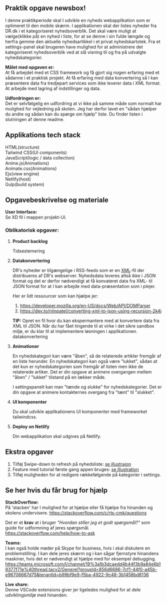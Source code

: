 ## Praktik opgave newsbox!
I denne praktikperiode skal I udvikle en nyheds webapplikation som er optimeret til den mobile skærm. I applikationen skal der listes nyheder fra DR.dk i et kategoriseret nyhedsoverblik. Det skal være muligt at vælge(klikke på) en nyhed i liste, for at se denne i sin fulde længde og herfra gemme den aktuelle nyhedsartikkel i et privat nyhedskartotek. Fra et settings-panel skal brugeren have mulighed for at administrere det kategoriseret nyhedsoverblik ved at slå visning til og fra på udvalgte nyhedskategorier.


**Målet med opgaven er:**<br>
At få arbejdet med et CSS framework og få gjort sig nogen erfaring med et sådanne i et praktisk projekt.
At få erfaring med data konvertering så I kan præsentere data fra tredjepart services som ikke leverer data i XML format.
At arbejde med lagring af indstillinger og data.


**Udfordringen er:**<br>
Det er selvfølgelig en udfordring at vi ikke på samme måde som normalt har mulighed for vejledning på skolen. Jeg har derfor
lavet en "sådan hjælper du andre og sådan kan du spørge om hjælp" liste. 
Du finder listen  i slutningen af denne readme.

## Applikations tech stack

HTML(structure)<br>
Tailwind CSS(UI components)<br>
JavaScript(logic / data collection)<br>
Anime.js(Animations)<br>
Animate.css(Animations)<br>
Ejs(view engine)<br>
Netlify(host)<br>
Gulp(build system)<br>

## Opgavebeskrivelse og materiale

**User Interface:**<br>
Se XD fil i mappen projekt-UI.

### Oblikatorisk opgaver:

1. **Product backlog**

   Tidsestemering
   
2. **Datakonvertering**
 
   DR's nyheder er tilgængelige i RSS-feeds som er en [XML](https://developer.mozilla.org/en-US/docs/Glossary/XML)-fil der        distribueres af DR's webserver. Nyhedsdata leveres altså ikke i JSON format og det er derfor nødvendigt at få konvateret      data fra XML- til JSON format for at I kan arbejde med data-præsentation som i plejer.

   Her er lidt ressourcer som kan hjælpe jer:
      1. https://developer.mozilla.org/en-US/docs/Web/API/DOMParser
      2. https://dev.to/niinpatel/converting-xml-to-json-using-recursion-2k4j
      
   **TIP:**
   Opret en fil hvor du kan ekspermantere med at konvertere data fra XML til JSON. Når du har fået tingende til at virke i det    sikre sandbox miljø, er du klar til at implementere løsningen i applikationen.
   datakonvertering 
   
3. **Animationer**

   En nyhedskategori kan være "åben", så de relaterede artikler fremgår af en liste herunder. En nyhedskategori kan også være    "lukket", sådan at det kun er nyhedskategorien som fremgår af listen men ikke de relaterede artiker. Det er din opgave at      animere overgangen mellem "åben" / "lukket" tilstand på en lækker måde.
 
   I settingspanelt kan man "tænde og slukke" for nyhedskategorier. Det er din opgave at animere kontakternes overgang fra        "tænt" til "slukket".
 
4. **UI komponenter**

   Du skal udvikle applikationens UI komponenter med frameworket tailwindcss.

5. **Deploy on Netlify**

   Din webapplikation skal udgives på Netlify.




## Ekstra opgaver
1. Tilføj Swipe-down to refresh på nyhedsliste:
    [se illustraion](https://github.com/rts-cmk-opgaver/praktik-projekt-newsbox/blob/master/assets/pull-to-refresh-823x1024.png "swipe-down")
2. Feature med tutorial første gang appen bruges: [se illustration](https://github.com/rts-cmk-opgaver/praktik-projekt-newsbox/blob/master/assets/tutorial.png "tutorial")
3. Tilføj muligheden for at redigere rækkefølgende på kategorier i settings.


## Se her hvis du får brug for hjælp
**StackOverflow:**<br>
På 'stacken' har I mulighed for at hjælpe eller få hjælpe fra hinanden og skolens undervisere.
https://stackoverflow.com/c/rts-cmk/questions

Det er et **krav** at i bruger *"Hvordan stiller jeg et godt spørgsmål?"* som guide for udformning af jeres spørgsmål.
https://stackoverflow.com/help/how-to-ask

**Teams:**<br>
I kan også holde møder på Skype for business, hvis i skal diskutere en problemstilling. I kan dele jeres skærm og i kan sågar fjernstyre hinandens maskiner, hvis det er nødvendigt at hjælpe med for eksempel debugging.
https://teams.microsoft.com/l/channel/19%3a1b3dcaedd4b44f3b9a84e6b19377f71e%40thread.tacv2/Generel?groupId=856d6686-7cf1-44f0-a45b-e96706667d75&tenantId=b99bf9e9-f5ba-4922-9c48-3b1458bd8136

**Live share:**<br>
Denne VSCode extensions giver jer ligeledes mulighed for at dele udviklingsmiljø med hinanden.
